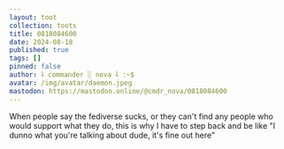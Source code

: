 ```yaml
---
layout: toot
collection: toots
title: 0818084600
date: 2024-08-18
published: true
tags: []
pinned: false
author: ⸸ commander ░ nova ⸸ :~$
avatar: /img/avatar/daemon.jpeg
mastodon: https://mastodon.online/@cmdr_nova/0818084600
---
```


When people say the fediverse sucks, or they can't find any people who would support what they do, this is why I have to step back and be like "I dunno what you're talking about dude, it's fine out here"
